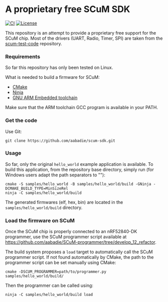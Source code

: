 # A proprietary free SCuM SDK

[![CI][ci-badge]][ci-link]
[![License][license-badge]][license-link]

This repository is an attempt to provide a proprietary free support for the
SCuM chip.
Most of the drivers (UART, Radio, Timer, SPI) are taken from the
[scum-test-code](https://github.com/PisterLab/scum-test-code) repository.

### Requirements

So far this repository has only been tested on Linux.

What is needed to build a firmware for SCuM:
- [CMake](https://cmake.org/)
- [Ninja](https://ninja-build.org/)
- [GNU ARM Embedded toolchain](https://developer.arm.com/downloads/-/arm-gnu-toolchain-downloads)

Make sure that the ARM toolchain GCC program is available in your PATH.

### Get the code

Use Git:
```
git clone https://github.com/aabadie/scum-sdk.git
```

### Usage

So far, only the original `hello_world` example application is available. To
build this application, from the repository base directory, simply run
(for Windows users adapt the path separators to "\"):

```
cmake -S samples/hello_world -B samples/hello_world/build -GNinja -DCMAKE_BUILD_TYPE=MinSizeRel
ninja -C samples/hello_world/build
```

The generated firmwares (elf, hex, bin) are located in the `samples/hello_world/build` directory.

### Load the firmware on SCuM

Once the SCuM chip is properly connected to an nRF52840-DK programmer, use the
SCuM programmer script available at https://github.com/aabadie/SCuM-programmer/tree/develop_12_refactor.

The build system proposes a `load` target to automatically call the SCuM programmer
script.
If not found automatically by CMake, the path to the programmer script can be set
manually using CMake:

```
cmake -DSCUM_PROGRAMMER=path/to/programmer.py samples/hello_world/build/
```

Then the programmer can be called using:

```
ninja -C samples/hello_world/build load
```

[ci-badge]: https://github.com/pisterlab/scum-sdk/workflows/CI/badge.svg
[ci-link]: https://github.com/pisterlab/scum-sdk/actions?query=workflow%3ACI+branch%3Amain
[license-badge]: https://img.shields.io/github/license/pisterlab/scum-sdk
[license-link]: https://github.com/pisterlab/scum-sdk/blob/main/LICENSE.txt
